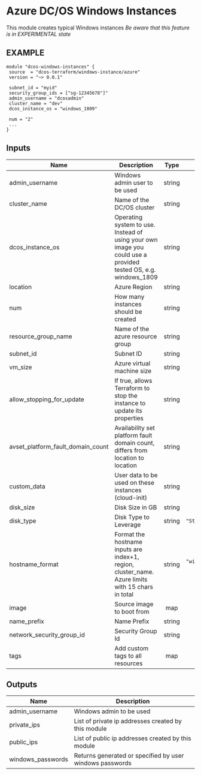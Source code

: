 Azure DC/OS Windows Instances
===================================
This module creates typical Windows instances
_Be aware that this feature is in EXPERIMENTAL state_

EXAMPLE
-------

```hcl
module "dcos-windows-instances" {
 source  = "dcos-terraform/windows-instance/azure"
 version = "~> 0.0.1"

 subnet_id = "myid"
 security_group_ids = ["sg-12345678"]"
 admin_username = "dcosadmin"
 cluster_name = "dev"
 dcos_instance_os = "windows_1809"
 
 num = "2"
 ...
}
```

## Inputs

| Name | Description | Type | Default | Required |
|------|-------------|:----:|:-----:|:-----:|
| admin\_username | Windows admin user to be used | string | n/a | yes |
| cluster\_name | Name of the DC/OS cluster | string | n/a | yes |
| dcos\_instance\_os | Operating system to use. Instead of using your own image you could use a provided tested OS, e.g. windows_1809 | string | n/a | no |
| location | Azure Region | string | n/a | yes |
| num | How many instances should be created | string | n/a | yes |
| resource\_group\_name | Name of the azure resource group | string | n/a | yes |
| subnet\_id | Subnet ID | string | n/a | yes |
| vm\_size | Azure virtual machine size | string | n/a | yes |
| allow\_stopping\_for\_update | If true, allows Terraform to stop the instance to update its properties | string | `"true"` | no |
| avset\_platform\_fault\_domain\_count | Availability set platform fault domain count, differs from location to location | string | `"3"` | no |
| custom\_data | User data to be used on these instances (cloud-init) | string | `""` | no |
| disk\_size | Disk Size in GB | string | `"120"` | no |
| disk\_type | Disk Type to Leverage | string | `"Standard_LRS"` | no |
| hostname\_format | Format the hostname inputs are index+1, region, cluster_name. Azure limits with 15 chars in total | string | `"winagt-%[1]d-%[2]s"` | no |
| image | Source image to boot from | map | `<map>` | no |
| name\_prefix | Name Prefix | string | `""` | no |
| network\_security\_group\_id | Security Group Id | string | `""` | no |
| tags | Add custom tags to all resources | map | `<map>` | no |

## Outputs

| Name | Description |
|------|-------------|
| admin\_username | Windows admin to be used |
| private\_ips | List of private ip addresses created by this module |
| public\_ips | List of public ip addresses created by this module |
| windows\_passwords | Returns generated or specified by user windows passwords |
